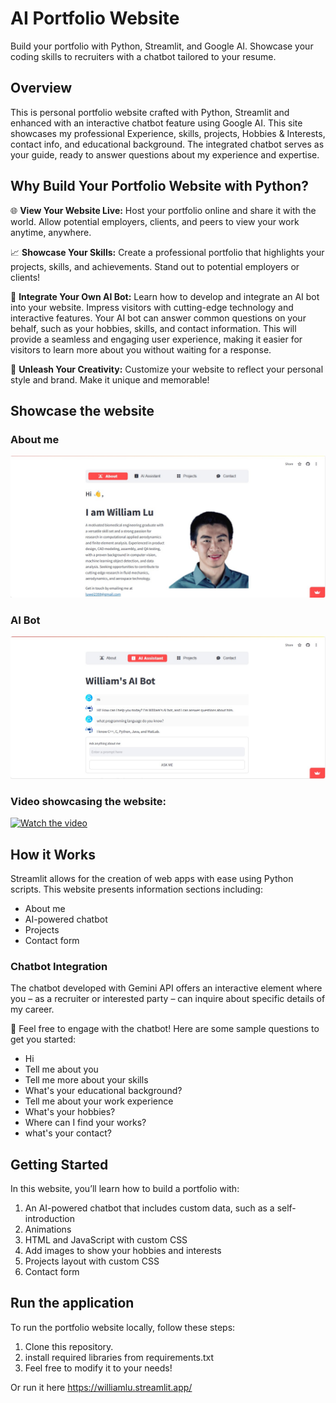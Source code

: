 # AI Portfolio Website
Build your portfolio with Python, Streamlit, and Google AI. Showcase your coding skills to recruiters with a chatbot tailored to your resume.

## Overview
This is personal portfolio website crafted with Python, Streamlit and enhanced with an interactive chatbot feature using Google AI. This site showcases my professional Experience, skills, projects, Hobbies & Interests, contact info, and educational background. The integrated chatbot serves as your guide, ready to answer questions about my experience and expertise.

## Why Build Your Portfolio Website with Python?
🌐 **View Your Website Live:**
    Host your portfolio online and share it with the world. Allow potential employers, clients, and peers to view your work anytime, anywhere.

📈 **Showcase Your Skills:**
Create a professional portfolio that highlights your projects, skills, and achievements. Stand out to potential employers or clients!

🤖 **Integrate Your Own AI Bot:**
Learn how to develop and integrate an AI bot into your website. Impress visitors with cutting-edge technology and interactive features. Your AI bot can answer common questions on your behalf, such as your hobbies, skills, and contact information. This will provide a seamless and engaging user experience, making it easier for visitors to learn more about you without waiting for a response.

🎨 **Unleash Your Creativity:**
Customize your website to reflect your personal style and brand. Make it unique and memorable!

## Showcase the website

### About me
![Home_page](./images/About.jpg)

### AI Bot
![Ask AI](./images/Ask_AI.jpg)

### Video showcasing the website:
[![Watch the video](https://img.youtube.com/vi/sY2c0nYH6So/0.jpg)](https://www.youtube.com/watch?v=sY2c0nYH6So)

## How it Works
Streamlit allows for the creation of web apps with ease using Python scripts. This website presents information sections including:
-    About me
-    AI-powered chatbot
-    Projects
-    Contact form

### Chatbot Integration
The chatbot developed with Gemini API offers an interactive element where you – as a recruiter or interested party – can inquire about specific details of my career. 

🤖 Feel free to engage with the chatbot! Here are some sample questions to get you started:

-    Hi
-    Tell me about you
-    Tell me more about your skills
-    What's your educational background?
-    Tell me about your work experience
-    What's your hobbies?
-    Where can I find your works?
-    what's your contact?

## Getting Started
In this website, you’ll learn how to build a portfolio with:

1. An AI-powered chatbot that includes custom data, such as a self-introduction
2. Animations
3. HTML and JavaScript with custom CSS
4. Add images to show your hobbies and interests
5. Projects layout with custom CSS
6. Contact form

## Run the application

To run the portfolio website locally, follow these steps:

1. Clone this repository.
2. install required libraries from requirements.txt
3. Feel free to modify it to your needs!

Or run it here https://williamlu.streamlit.app/
